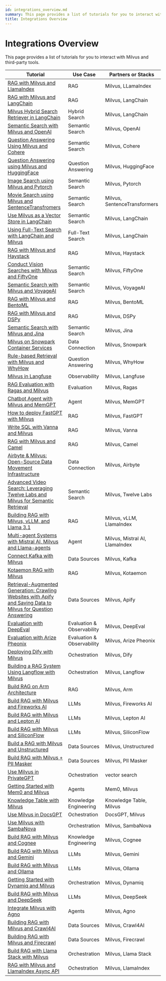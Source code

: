```yaml
---
id: integrations_overview.md
summary: This page provides a list of tutorials for you to interact with Milvus and third-party tools.
title: Integrations Overview
---
```


# Integrations Overview

This page provides a list of tutorials for you to interact with Milvus and third-party tools.

| Tutorial | Use Case | Partners or Stacks | 
| -------- | -------- | --------- |
| [RAG with Milvus and LlamaIndex](integrate_with_llamaindex.md) | RAG | Milvus, LLamaIndex |
| [RAG with Milvus and LangChain](integrate_with_langchain.md) | RAG | Milvus, LangChain |
| [Milvus Hybrid Search Retriever in LangChain](milvus_hybrid_search_retriever.md) | Hybrid Search | Milvus, LangChain |
| [Semantic Search with Milvus and OpenAI](integrate_with_openai.md) | Semantic Search | Milvus, OpenAI |
| [Question Answering Using Milvus and Cohere](integrate_with_cohere.md) | Semantic Search | Milvus, Cohere |
| [Question Answering using Milvus and HuggingFace](integrate_with_hugging-face.md) | Question Answering | Milvus, HuggingFace |
| [Image Search using Milvus and Pytorch](integrate_with_pytorch.md) | Semantic Search | Milvus, Pytorch |
| [Movie Search using Milvus and SentenceTransfromers](integrate_with_sentencetransformers.md) | Semantic Search | Milvus, SentenceTransformers |
| [Use Milvus as a Vector Store in LangChain](basic_usage_langchain.md) | Semantic Search | Milvus, LangChain |
| [Using Full-Text Search with LangChain and Milvus](full_text_search_with_langchain.md) | Full-Text Search | Milvus, LangChain |
| [RAG with Milvus and Haystack](integrate_with_haystack.md) | RAG | Milvus, Haystack |
| [Conduct Vision Searches with Milvus and FiftyOne](integrate_with_voxel51.md) | Semantic Search | Milvus, FiftyOne |
| [Semantic Search with Milvus and VoyageAI](integrate_with_voyageai.md) | Semantic Search | Milvus, VoyageAI |
| [RAG with Milvus and BentoML](integrate_with_bentoml.md) | RAG | Milvus, BentoML |
| [RAG with Milvus and DSPy](integrate_with_dspy.md) | RAG | Milvus, DSPy |
| [Semantic Search with Milvus and Jina](integrate_with_jina.md) | Semantic Search | Milvus, Jina |
| [Milvus on Snowpark Container Services](integrate_with_snowpark.md) | Data Connection | Milvus, Snowpark |
| [Rule-based Retrieval with Milvus and WhyHow](integrate_with_whyhow.md) | Question Answering | Milvus, WhyHow |
| [Milvus in Langfuse](integrate_with_langfuse.md) | Observability | Milvus, Langfuse |
| [RAG Evaluation with Ragas and Milvus](integrate_with_ragas.md) | Evaluation | Milvus, Ragas |
| [Chatbot Agent with Milvus and MemGPT](integrate_with_memgpt.md) | Agent | Milvus, MemGPT |
| [How to deploy FastGPT with Milvus](integrate_with_fastgpt.md) | RAG | Milvus, FastGPT |
| [Write SQL with Vanna and Milvus](integrate_with_vanna.md) | RAG | Milvus, Vanna |
| [RAG with Milvus and Camel](integrate_with_camel.md) | RAG | Milvus, Camel |
| [Airbyte & Milvus: Open-Source Data Movement Infrastructure](integrate_with_airbyte.md) | Data Connection | Milvus, Airbyte |
| [Advanced Video Search: Leveraging Twelve Labs and Milvus for Semantic Retrieval](video_search_with_twelvelabs_and_milvus.md) | Semantic Search | Milvus, Twelve Labs |
| [Building RAG with Milvus, vLLM, and Llama 3.1](milvus_rag_with_vllm.md) | RAG | Milvus, vLLM, LlamaIndex |
| [Multi-agent Systems with Mistral AI, Milvus and Llama-agents](llama_agents_metadata.md) | Agent | Milvus, Mistral AI, LlamaIndex |
| [Connect Kafka with Milvus](kafka-connect-milvus.md) | Data Sources | Milvus, Kafka |
| [Kotaemon RAG with Milvus](kotaemon_with_milvus.md) | RAG | Milvus, Kotaemon |
| [Retrieval-Augmented Generation: Crawling Websites with Apify and Saving Data to Milvus for Question Answering](apify_milvus_rag.md) | Data Sources | Milvus, Apify |
| [Evaluation with DeepEval](evaluation_with_deepeval.md) | Evaluation & Observability | Milvus, DeepEval |
| [Evaluation with Arize Pheonix](evaluation_with_phoenix.md) | Evaluation & Observability | Milvus, Arize Pheonix |
| [Deploying Dify with Milvus](dify_with_milvus.md) | Ochestration | Milvus, Dify |
| [Building a RAG System Using Langflow with Milvus](rag_with_langflow.md) | Ochestration | Milvus, Langflow |
| [Build RAG on Arm Architecture](build_rag_on_arm.md) | RAG | Milvus, Arm |
| [Build RAG with Milvus and Fireworks AI](build_RAG_with_milvus_and_fireworks.md) | LLMs | Milvus, Fireworks AI |
| [Build RAG with Milvus and Lepton AI](build_RAG_with_milvus_and_lepton.md) | LLMs | Milvus, Lepton AI |
| [Build RAG with Milvus and SiliconFlow](build_RAG_with_milvus_and_siliconflow) | LLMs | Milvus, SiliconFlow |
| [Build a RAG with Milvus and Unstructured](rag_with_milvus_and_unstructured.md) | Data Sources | Milvus, Unstructured |
| [Build RAG with Milvus + PII Masker](RAG_with_pii_and_milvus.md) | Data Sources | Milvus, PII Masker |
| [Use Milvus in PrivateGPT](use_milvus_in_private_gpt.md) | Ochestration | vector search |
| [Getting Started with Mem0 and Milvus](quickstart_mem0_with_milvus.md) | Agents | Mem0, Milvus |
| [Knowledge Table with Milvus](knowledge_table_with_milvus.md) | Knowledge Engineering | Knowledge Table, Milvus |
| [Use Milvus in DocsGPT](use_milvus_in_docsgpt.md) | Ochestration | DocsGPT, Milvus |
| [Use Milvus with SambaNova](use_milvus_with_sambanova.md) | Orchestration | Milvus, SambaNova |
| [Build RAG with Milvus and Cognee](build_RAG_with_milvus_and_cognee.md) | Knowledge Engineering | Milvus, Cognee |
| [Build RAG with Milvus and Gemini](build_RAG_with_milvus_and_gemini.md) | LLMs | Milvus, Gemini |
| [Build RAG with Milvus and Ollama](build_RAG_with_milvus_and_ollama.md) | LLMs | Milvus, Ollama |
| [Getting Started with Dynamiq and Milvus](milvus_rag_with_dynamiq.md) | Orchestration | Milvus, Dynamiq |
| [Build RAG with Milvus and DeepSeek](build_RAG_with_milvus_and_deepseek.md) | LLMs | Milvus, DeepSeek |
| [Integrate Milvus with Agno](integrate_with_phidata.md) | Agents | Milvus, Agno |
| [Building RAG with Milvus and Crawl4AI](build_RAG_with_milvus_and_crawl4ai.md) | Data Sources | Milvus, Crawl4AI |
| [Building RAG with Milvus and Firecrawl](build_RAG_with_milvus_and_firecrawl.md) | Data Sources | Milvus, Firecrawl |
| [Build RAG with Llama Stack with Milvus](llama_stack_with_milvus.md) | Orchestration | Milvus, Llama Stack |
| [RAG with Milvus and LlamaIndex Async API](llamaindex_milvus_async.md) | Ochestration | Milvus, LlamaIndex |

